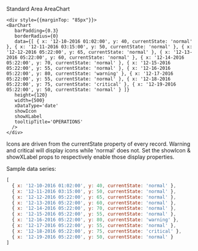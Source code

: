 Standard Area AreaChart

    <div style={{marginTop: "85px"}}>
    <BarChart
       barPadding={0.3}
       borderRadius={0}
       data={[ { x: '12-10-2016 01:02:00', y: 40, currentState: 'normal' }, { x: '12-11-2016 03:15:00', y: 50, currentState: 'normal' }, { x: '12-12-2016 05:22:00', y: 65, currentState: 'normal' }, { x: '12-13-2016 05:22:00', y: 60, currentState: 'normal' }, { x: '12-14-2016 05:22:00', y: 70, currentState: 'normal' }, { x: '12-15-2016 05:22:00', y: 55, currentState: 'normal' }, { x: '12-16-2016 05:22:00', y: 80, currentState: 'warning' }, { x: '12-17-2016 05:22:00', y: 55, currentState: 'normal' }, { x: '12-18-2016 05:22:00', y: 75, currentState: 'critical' }, { x: '12-19-2016 05:22:00', y: 50, currentState: 'normal' } ]}
       height={120}
       width={500}
       xDataType='date'
       showIcon
       showXLabel
       tooltipTitle='OPERATIONS'
      />
    </div>

Icons are driven from the currentState property of every record.  Warning and critical will display icons while 'normal' does not.
Set the showIcon & showXLabel props to respectively enable those display properties.

Sample data series:

```javascript
[
  { x: '12-10-2016 01:02:00', y: 40, currentState: 'normal' },
  { x: '12-11-2016 03:15:00', y: 50, currentState: 'normal' },
  { x: '12-12-2016 05:22:00', y: 65, currentState: 'normal' },
  { x: '12-13-2016 05:22:00', y: 60, currentState: 'normal' },
  { x: '12-14-2016 05:22:00', y: 70, currentState: 'normal' },
  { x: '12-15-2016 05:22:00', y: 55, currentState: 'normal' },
  { x: '12-16-2016 05:22:00', y: 80, currentState: 'warning' },
  { x: '12-17-2016 05:22:00', y: 55, currentState: 'normal' },
  { x: '12-18-2016 05:22:00', y: 75, currentState: 'critical' },
  { x: '12-19-2016 05:22:00', y: 50, currentState: 'normal' }
]
```

